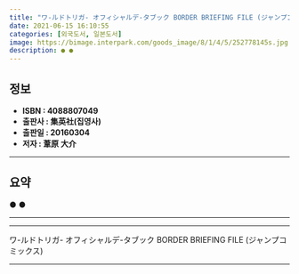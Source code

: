 ```yaml
---
title: "ワ-ルドトリガ- オフィシャルデ-タブック BORDER BRIEFING FILE (ジャンプコミックス)"
date: 2021-06-15 16:10:55
categories: [외국도서, 일본도서]
image: https://bimage.interpark.com/goods_image/8/1/4/5/252778145s.jpg
description: ● ●
---
```


## **정보**

- **ISBN : 4088807049**
- **출판사 : 集英社(집영사)**
- **출판일 : 20160304**
- **저자 : 葦原 大介**

------



## **요약**

●  ●  

------



------


ワ-ルドトリガ- オフィシャルデ-タブック BORDER BRIEFING FILE (ジャンプコミックス) 

------



